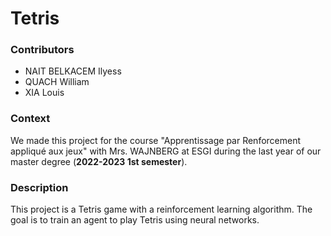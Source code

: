 # Tetris

### Contributors
- NAIT BELKACEM Ilyess
- QUACH William
- XIA Louis

### Context
We made this project for the course "Apprentissage par Renforcement appliqué aux jeux" with Mrs. WAJNBERG at ESGI during the last year of our master degree (**2022-2023 1st semester**).


### Description
This project is a Tetris game with a reinforcement learning algorithm.
The goal is to train an agent to play Tetris using neural networks.